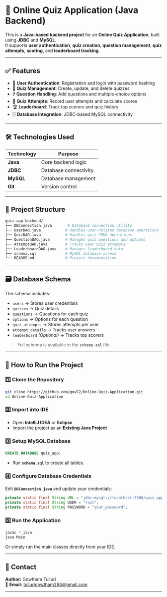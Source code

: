# 📘 Online Quiz Application (Java Backend)

This is a **Java-based backend project** for an **Online Quiz Application**, built using **JDBC** and **MySQL**.  
It supports **user authentication**, **quiz creation**, **question management**, **quiz attempts**, **scoring**, and **leaderboard tracking**.

---

## ✅ Features
- 🔐 **User Authentication**: Registration and login with password hashing  
- 📝 **Quiz Management**: Create, update, and delete quizzes  
- ❓ **Question Handling**: Add questions and multiple-choice options  
- 🧩 **Quiz Attempts**: Record user attempts and calculate scores  
- 🏆 **Leaderboard**: Track top scorers and quiz history  
- 🗄️ **Database Integration**: JDBC-based MySQL connectivity  

---

## 🛠 Technologies Used

| Technology   | Purpose               |
|-------------|------------------------|
| **Java**   | Core backend logic    |
| **JDBC**   | Database connectivity |
| **MySQL**  | Database management   |
| **Git**    | Version control       |

---

## 📁 Project Structure
```bash
quiz-app-backend/
├── DBConnection.java       # Database connection utility
├── UserDAO.java           # Handles user-related database operations
├── QuizDAO.java           # Handles quiz CRUD operations
├── QuestionDAO.java       # Manages quiz questions and options
├── AttemptDAO.java        # Tracks user quiz attempts
├── LeaderboardDAO.java    # Manages leaderboard data
├── schema.sql             # MySQL database schema
└── README.md              # Project documentation
```

---

## 🗃️ Database Schema

The schema includes:

- `users` → Stores user credentials  
- `quizzes` → Quiz details  
- `questions` → Questions for each quiz  
- `options` → Options for each question  
- `quiz_attempts` → Stores attempts per user  
- `attempt_details` → Tracks user answers  
- `leaderboard` *(Optional)* → Tracks top scorers  

> Full schema is available in the **`schema.sql`** file.

---

## 🚀 How to Run the Project

### **1️⃣ Clone the Repository**
```bash
git clone https://github.com/gow72/Online-Quiz-Application.git
cd Online-Quiz-Application
```

### **2️⃣ Import into IDE**
- Open **IntelliJ IDEA** or **Eclipse**
- Import the project as an **Existing Java Project**

### **3️⃣ Setup MySQL Database**
```sql
CREATE DATABASE quiz_app;
```
- Run **`schema.sql`** to create all tables.

### **4️⃣ Configure Database Credentials**
Edit **`DBConnection.java`** and update your credentials:
```java
private static final String URL = "jdbc:mysql://localhost:3306/quiz_app";
private static final String USER = "root";
private static final String PASSWORD = "your_password";
```

### **5️⃣ Run the Application**
```bash
javac *.java
java Main
```
Or simply run the main classes directly from your IDE.

---

## 📧 Contact

**Author:** Gowtham Tulluri  
📩 **Email:** tullurigowtham294@gmail.com  

---

